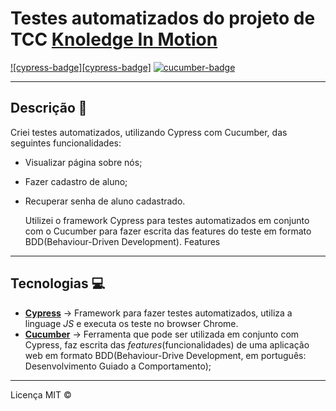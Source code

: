 # Testes automatizados do projeto de TCC [Knoledge In Motion](github.com/CardosofGui/Knowledge-In-Motion) 

[![cypress-badge][cypress-badge]][cypress]
[![cucumber-badge][cucumber-img]][cucumber]

[cypress-img]: https://img.shields.io/badge/Cypress-v7.0-white
[cypress]: https://www.cypress.io/

[cucumber-img]: https://img.shields.io/badge/Cucumber-BDD-brightgreen
[cucumber]: https://cucumber.io/

---
## Descrição 📌
   Criei testes automatizados, utilizando Cypress com Cucumber, das seguintes funcionalidades:
* Visualizar página sobre nós;
* Fazer cadastro de aluno;
* Recuperar senha de aluno cadastrado.


    Utilizei o framework Cypress para testes automatizados em conjunto com o Cucumber para fazer escrita das features do teste em formato BDD(Behaviour-Driven Development). Features

---
## Tecnologias 💻
* [__Cypress__](https://www.cypress.io/) -> Framework para fazer testes automatizados, utiliza a linguage *JS* e executa os teste no browser Chrome.
* [__Cucumber__](https://cucumber.io/) -> Ferramenta que pode ser utilizada em conjunto com Cypress, faz escrita das *features*(funcionalidades) de uma aplicação web em formato BDD(Behaviour-Drive Development, em português: Desenvolvimento Guiado a Comportamento);

---
Licença MIT ©
